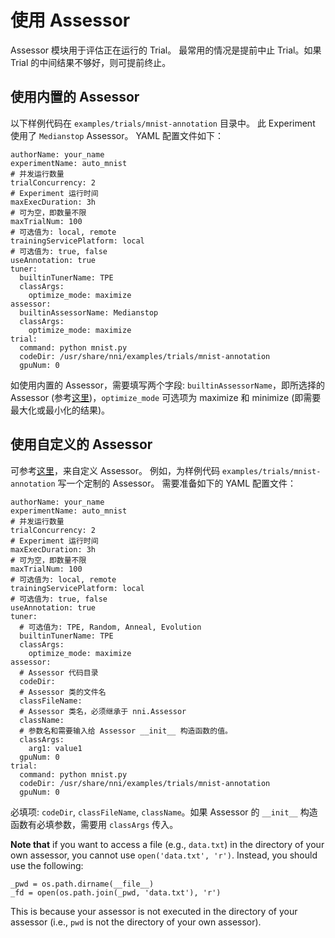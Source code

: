 # **使用 Assessor**

Assessor 模块用于评估正在运行的 Trial。 最常用的情况是提前中止 Trial。如果 Trial 的中间结果不够好，则可提前终止。

## 使用内置的 Assessor 

以下样例代码在 `examples/trials/mnist-annotation` 目录中。 此 Experiment 使用了 `Medianstop` Assessor。 YAML 配置文件如下：

    authorName: your_name
    experimentName: auto_mnist
    # 并发运行数量
    trialConcurrency: 2
    # Experiment 运行时间
    maxExecDuration: 3h
    # 可为空，即数量不限
    maxTrialNum: 100
    # 可选值为: local, remote  
    trainingServicePlatform: local
    # 可选值为: true, false  
    useAnnotation: true
    tuner:
      builtinTunerName: TPE
      classArgs:
        optimize_mode: maximize
    assessor:
      builtinAssessorName: Medianstop
      classArgs:
        optimize_mode: maximize
    trial:
      command: python mnist.py
      codeDir: /usr/share/nni/examples/trials/mnist-annotation
      gpuNum: 0
    

如使用内置的 Assessor，需要填写两个字段: `builtinAssessorName`，即所选择的Assessor (参考[这里]())，`optimize_mode` 可选项为 maximize 和 minimize (即需要最大化或最小化的结果)。

## 使用自定义的 Assessor

可参考[这里]()，来自定义 Assessor。 例如，为样例代码 `examples/trials/mnist-annotation` 写一个定制的 Assessor。 需要准备如下的 YAML 配置文件：

    authorName: your_name
    experimentName: auto_mnist
    # 并发运行数量
    trialConcurrency: 2
    # Experiment 运行时间
    maxExecDuration: 3h
    # 可为空，即数量不限
    maxTrialNum: 100
    # 可选值为: local, remote  
    trainingServicePlatform: local
    # 可选值为: true, false  
    useAnnotation: true
    tuner:
      # 可选值为: TPE, Random, Anneal, Evolution
      builtinTunerName: TPE
      classArgs:
        optimize_mode: maximize
    assessor:
      # Assessor 代码目录
      codeDir: 
      # Assessor 类的文件名
      classFileName: 
      # Assessor 类名，必须继承于 nni.Assessor
      className: 
      # 参数名和需要输入给 Assessor __init__ 构造函数的值。
      classArgs:
        arg1: value1
      gpuNum: 0
    trial:
      command: python mnist.py
      codeDir: /usr/share/nni/examples/trials/mnist-annotation
      gpuNum: 0
    

必填项: `codeDir`, `classFileName`, `className`。如果 Assessor 的 `__init__` 构造函数有必填参数，需要用 `classArgs` 传入。

**Note that** if you want to access a file (e.g., ```data.txt```) in the directory of your own assessor, you cannot use ```open('data.txt', 'r')```. Instead, you should use the following:

    _pwd = os.path.dirname(__file__)
    _fd = open(os.path.join(_pwd, 'data.txt'), 'r')
    

This is because your assessor is not executed in the directory of your assessor (i.e., ```pwd``` is not the directory of your own assessor).